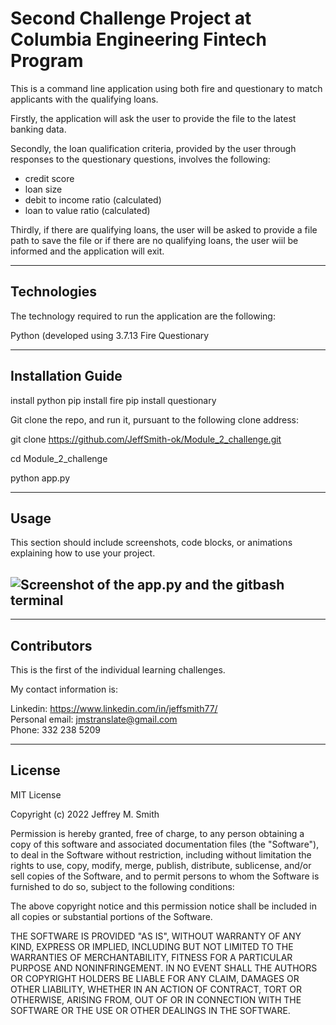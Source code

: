 # Second Challenge Project at Columbia Engineering Fintech Program

This is a command line application using both fire and questionary to match applicants with the qualifying loans.

Firstly, the application will ask the user to provide the file to the latest banking data.

Secondly, the loan qualification criteria, provided by the user through responses to the questionary questions, involves the following:

- credit score
- loan size
- debit to income ratio (calculated)
- loan to value ratio (calculated)

Thirdly, if there are qualifying loans, the user will be asked to provide a file path to save the file or if there are no qualifying loans, the user wiil be informed and the application will exit.

---

## Technologies

The technology required to run the application are the following:

Python (developed using 3.7.13
Fire
Questionary

---

## Installation Guide

install python
pip install fire
pip install questionary

Git clone the repo, and run it, pursuant to the following clone address:

git clone https://github.com/JeffSmith-ok/Module_2_challenge.git

cd Module_2_challenge

python app.py

---

## Usage

This section should include screenshots, code blocks, or animations explaining how to use your project.

## ![Screenshot of the app.py and the gitbash terminal](images/Screenshot_Master.jpg)

---

## Contributors

This is the first of the individual learning challenges.

My contact information is:

Linkedin: https://www.linkedin.com/in/jeffsmith77/ </br>
Personal email: jmstranslate@gmail.com </br>
Phone: 332 238 5209

---

## License

MIT License

Copyright (c) 2022 Jeffrey M. Smith

Permission is hereby granted, free of charge, to any person obtaining a copy
of this software and associated documentation files (the "Software"), to deal
in the Software without restriction, including without limitation the rights
to use, copy, modify, merge, publish, distribute, sublicense, and/or sell
copies of the Software, and to permit persons to whom the Software is
furnished to do so, subject to the following conditions:

The above copyright notice and this permission notice shall be included in all
copies or substantial portions of the Software.

THE SOFTWARE IS PROVIDED "AS IS", WITHOUT WARRANTY OF ANY KIND, EXPRESS OR
IMPLIED, INCLUDING BUT NOT LIMITED TO THE WARRANTIES OF MERCHANTABILITY,
FITNESS FOR A PARTICULAR PURPOSE AND NONINFRINGEMENT. IN NO EVENT SHALL THE
AUTHORS OR COPYRIGHT HOLDERS BE LIABLE FOR ANY CLAIM, DAMAGES OR OTHER
LIABILITY, WHETHER IN AN ACTION OF CONTRACT, TORT OR OTHERWISE, ARISING FROM,
OUT OF OR IN CONNECTION WITH THE SOFTWARE OR THE USE OR OTHER DEALINGS IN THE
SOFTWARE.

```

```
